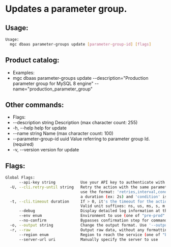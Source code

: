 # Updates a parameter group.

## Usage:
```bash
Usage:
  mgc dbaas parameter-groups update [parameter-group-id] [flags]
```

## Product catalog:
- Examples:
- mgc dbaas parameter-groups update --description="Production parameter group for MySQL 8 engine" --name="production_parameter_group"

## Other commands:
- Flags:
- --description string        Description (max character count: 255)
- -h, --help                      help for update
- --name string               Name (max character count: 100)
- --parameter-group-id uuid   Value referring to parameter group Id. (required)
- -v, --version                   version for update

## Flags:
```bash
Global Flags:
      --api-key string           Use your API key to authenticate with the API
  -U, --cli.retry-until string   Retry the action with the same parameters until the given condition is met. The flag parameters
                                 use the format: 'retries,interval,condition', where 'retries' is a positive integer, 'interval' is
                                 a duration (ex: 2s) and 'condition' is a 'engine=value' pair such as "jsonpath=expression"
  -t, --cli.timeout duration     If > 0, it's the timeout for the action execution. It's specified as numbers and unit suffix.
                                 Valid unit suffixes: ns, us, ms, s, m and h. Examples: 300ms, 1m30s
      --debug                    Display detailed log information at the debug level
      --env enum                 Environment to use (one of "pre-prod" or "prod") (default "prod")
      --no-confirm               Bypasses confirmation step for commands that ask a confirmation from the user
  -o, --output string            Change the output format. Use '--output=help' to know more details.
  -r, --raw                      Output raw data, without any formatting or coloring
      --region enum              Region to reach the service (one of "br-mgl1", "br-ne1" or "br-se1") (default "br-se1")
      --server-url uri           Manually specify the server to use
```

